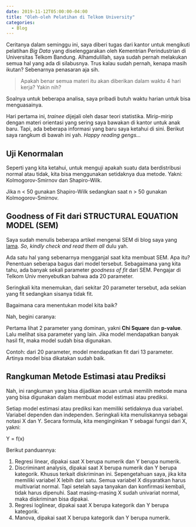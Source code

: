 ```yaml
---
date: 2019-11-12T05:00:00-04:00
title: "Oleh-oleh Pelatihan di Telkom University"
categories:
  - Blog
---
```


Ceritanya dalam seminggu ini, saya diberi tugas dari kantor untuk mengikuti pelatihan _Big Data_ yang diselenggarakan oleh Kementrian Perindustrian di Universitas Telkom Bandung. Alhamdulillah, saya sudah pernah melakukan semua hal yang ada di silabusnya. Trus kalau sudah pernah, kenapa masih ikutan? Sebenarnya penasaran aja sih.

> Apakah benar semua materi itu akan diberikan dalam waktu 4 hari kerja? Yakin nih?

Soalnya untuk beberapa analisa, saya pribadi butuh waktu harian untuk bisa menguasainya.

Hari pertama ini, _trainee_ dijejali oleh dasar teori statistika. Mirip-mirip dengan materi orientasi yang sering saya bawakan di kantor untuk anak baru. Tapi, ada beberapa informasi yang baru saya ketahui di sini. Berikut saya rangkum di bawah ini yah. _Happy reading gengs…_

## Uji Kenormalan

Seperti yang kita ketahui, untuk menguji apakah suatu data berdistribusi normal atau tidak, kita bisa menggunakan setidaknya dua metode. Yakni: Kolmogorov-Smirnov dan Shapiro-Wilk.

Jika n < 50 gunakan Shapiro-Wilk sedangkan saat n > 50 gunakan Kolmogorov-Smirnov.

## Goodness of Fit dari STRUCTURAL EQUATION MODEL (SEM)

Saya sudah menulis beberapa artikel mengenai SEM di blog saya yang [lama](https://passingthroughresearcher.wordpress.com/tag/sem/). _So, kindly check and read them all_ dulu yah.

Ada satu hal yang sebenarnya mengganjal saat kita membuat SEM. Apa itu? Penentuan seberapa bagus dari model tersebut. Sebagaimana yang kita tahu, ada banyak sekali parameter _goodness of fit_ dari SEM. Pengajar di Telkom Univ menyebutkan bahwa ada 20 parameter.

Seringkali kita menemukan, dari sekitar 20 parameter tersebut, ada sekian yang fit sedangkan sisanya tidak fit.

Bagaimana cara menentukan model kita baik?

Nah, begini caranya:

Pertama lihat 2 parameter yang dominan, yakni __Chi Square__ dan __p-value__. Lalu melihat sisa parameter yang lain. Jika model mendapatkan banyak hasil fit, maka model sudah bisa digunakan.

Contoh: dari 20 parameter, model mendapatkan fit dari 13 parameter. Artinya model bisa dikatakan sudah baik.

## Rangkuman Metode Estimasi atau Prediksi

Nah, ini rangkuman yang bisa dijadikan acuan untuk memilih metode mana yang bisa digunakan dalam membuat model estimasi atau prediksi.

Setiap model estimasi atau prediksi kan memiliki setidaknya dua variabel. Variabel dependen dan independen. Seringkali kita menuliskannya sebagai notasi X dan Y. Secara formula, kita menginginkan Y sebagai fungsi dari X, yakni:

Y = f(x)

Berikut panduannya:

1. Regresi linear, dipakai saat X berupa numerik dan Y berupa numerik.
2. Discriminant analysis, dipakai saat X berupa numerik dan Y berupa kategorik. Khusus terkait diskriminan ini. Sepengetahuan saya, jika kita memiliki variabel X lebih dari satu. Semua variabel X disyaratkan harus multivariat normal. Tapi setelah saya tanyakan dan konfirmasi kembali, tidak harus dipenuhi. Saat masing-masing X sudah univariat normal, maka diskriminan bisa dipakai.
3. Regresi loglinear, dipakai saat X berupa kategorik dan Y berupa kategorik.
4. Manova, dipakai saat X berupa kategorik dan Y berupa numerik.
